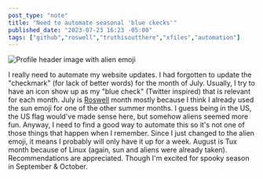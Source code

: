 ```yaml
---
post_type: "note" 
title: "Need to automate seasonal 'blue ckecks'"
published_date: "2023-07-23 16:23 -05:00"
tags: ["github","roswell","truthisoutthere","xfiles","automation"]
---
```


![Profile header image with alien emoji](http://cdn.lqdev.tech/files/images/july-checkmark.png)

I really need to automate my website updates. I had forgotten to update the "checkmark" (for lack of better words) for the month of July. Usually, I try to have an icon show up as my "blue check" (Twitter inspired) that is relevant for each month. July is [Roswell](https://www.britannica.com/event/Roswell-incident) month mostly because I think I already used the sun emoji for one of the other summer months. I guess being in the US, the US flag would've made sense here, but somehow aliens seemed more fun. Anyway, I need to find a good way to automate this so it's not one of those things that happen when I remember. Since I just changed to the alien emoji, it means I probably will only have it up for a week. August is Tux month because of Linux (again, sun and aliens were already taken). Recommendations are appreciated. Though I'm excited for spooky season in September & October.   